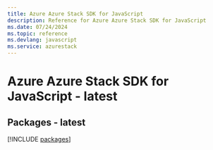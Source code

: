 ```yaml
---
title: Azure Azure Stack SDK for JavaScript
description: Reference for Azure Azure Stack SDK for JavaScript
ms.date: 07/24/2024
ms.topic: reference
ms.devlang: javascript
ms.service: azurestack
---
```

# Azure Azure Stack SDK for JavaScript - latest
## Packages - latest
[!INCLUDE [packages](azure-stack-index.md)]